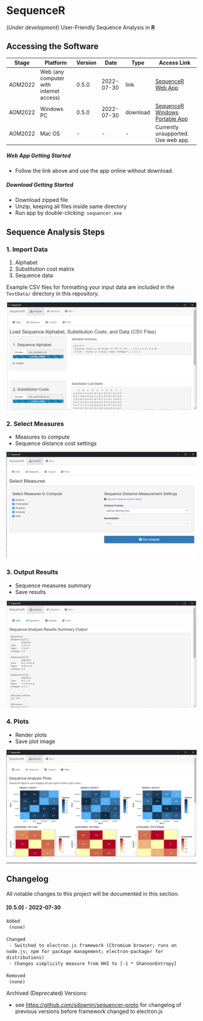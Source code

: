 **SequenceR**  
==============

(*Under development*) User-Friendly Sequence Analysis in **R**

## Accessing the Software

| Stage | Platform | Version | Date | Type | Access Link |
| ------- | ------- | ------- | ------- | ------- | ------- |
| AOM2022 | Web (any computer with internet access) | 0.5.0 | 2022-07-30 | link | [SequenceR Web App](https://sdowning.shinyapps.io/sequencer-webhost/) |
| AOM2022 | Windows PC | 0.5.0 | 2022-07-30 | download | [SequenceR Windows Portable App](https://mailmissouri-my.sharepoint.com/:u:/g/personal/sdr8y_umsystem_edu/EecDeADx3GlNsa99lq2dojkBsYn_6sf0wW3hg5GIFquHFw)  |
| AOM2022 | Mac OS | - | - | - | Currently unsupported. Use web app.  |

##### Web App Getting Started

- Follow the link above and use the app online without download.

##### Download Getting Started

- Download zipped file
- Unzip, keeping all files inside same directory
- Run app by double-clicking: `sequencer.exe`



## Sequence Analysis Steps

### 1. Import Data

1. Alphabet
2. Substitution cost matrix
3. Sequence data

Example CSV files for formatting your input data are included in the `TestData/` directory in this repository. 

[![](/_img/readme_analysis_data_import.png "Import data files")](#1-import-data)

### 2. Select Measures

- Measures to compute
- Sequence distance cost settings

[![](/_img/readme_analysis_measures.png "Measures")](#2-select-measures)

### 3. Output Results

- Sequence measures summary
- Save results

[![](/_img/readme_analysis_outputs.png "Outputs")](#3-output-results)

### 4. Plots

- Render plots
- Save plot image

[![](/_img/readme_analysis_plots.png "Plots")](#4-plots)



<hr>

## Changelog

All notable changes to this project will be documented in this section.

#### [0.5.0] - 2022-07-30
```
Added
 (none)

Changed
 - Switched to electron.js framework (Chromium browser; runs on node.js; npm for package management; electron-packager for distributions)
 - Changes simplicity measure from HHI to [-1 * ShannonEntropy] 

Removed
 (none)
```


Archived (Deprecated) Versions: 
 - see https://github.com/sdownin/sequencer-proto for changelog of previous versions before framework changed to electron.js 

